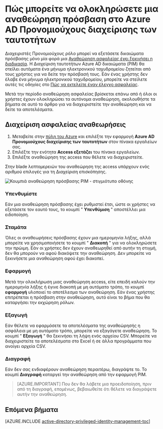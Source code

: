 <properties
   pageTitle="Πώς μπορείτε να ολοκληρώσετε μια αναθεώρηση access | Microsoft Azure"
   description="Αφού ξεκινήσετε μια αναθεώρηση access Azure AD Προνομιούχους διαχείρισης ταυτοτήτων, μάθετε πώς μπορείτε να ολοκληρώσετε και να προβάλετε τα αποτελέσματα"
   services="active-directory"
   documentationCenter=""
   authors="kgremban"
   manager="femila"
   editor=""/>

<tags
   ms.service="active-directory"
   ms.devlang="na"
   ms.topic="article"
   ms.tgt_pltfrm="na"
   ms.workload="identity"
   ms.date="06/30/2016"
   ms.author="kgremban"/>

# <a name="how-to-complete-an-access-review-in-azure-ad-privileged-identity-management"></a>Πώς μπορείτε να ολοκληρώσετε μια αναθεώρηση πρόσβαση στο Azure AD Προνομιούχους διαχείρισης των ταυτοτήτων


Διαχειριστές Προνομιούχους ρόλο μπορεί να εξετάσετε δικαιώματα πρόσβασης μόνο μία φορά μια [Αναθεώρηση ασφαλείας έχει ξεκινήσει η διαδικασία](active-directory-privileged-identity-management-how-to-start-security-review.md). Η Διαχείριση ταυτοτήτων Azure AD δικαιώματα (PIM) θα στείλει αυτόματα ένα μήνυμα ηλεκτρονικού ταχυδρομείου ζητείται από τους χρήστες για να δείτε την πρόσβασή τους. Εάν ένας χρήστης δεν έλαβε ένα μήνυμα ηλεκτρονικού ταχυδρομείου, μπορείτε να στείλετε αυτές τις οδηγίες στο [Πώς να εκτελείτε έναν έλεγχο ασφαλείας](active-directory-privileged-identity-management-how-to-perform-security-review.md).

Μετά την περίοδο αναθεώρηση ασφαλείας βρίσκεται επάνω από ή όλοι οι χρήστες έχουν ολοκληρώσει τα αυτόνομα αναθεώρηση, ακολουθήστε τα βήματα σε αυτό το άρθρο για να διαχειριστείτε την αναθεώρηση και να δείτε τα αποτελέσματα.

## <a name="manage-security-reviews"></a>Διαχείριση ασφαλείας αναθεωρήσεις

1. Μεταβείτε στην [πύλη του Azure](https://portal.azure.com/) και επιλέξτε την εφαρμογή **Azure AD Προνομιούχους διαχείρισης των ταυτοτήτων** στον πίνακα εργαλείων σας.
2. Επιλέξτε την ενότητα **Access εξετάζει** του πίνακα εργαλείων.
3. Επιλέξτε αναθεώρηση της access που θέλετε να διαχειριστείτε.

Στην blade λεπτομερειών του αναθεώρηση της access υπάρχουν ενός αριθμού επιλογές για τη Διαχείριση επισκόπησης.

![Κουμπιά αναθεώρηση πρόσβασης PIM - στιγμιότυπο οθόνης][1]

### <a name="remind"></a>Υπενθυμίστε

Εάν μια αναθεώρηση πρόσβασης έχει ρυθμιστεί έτσι, ώστε οι χρήστες να εξετάσετε τον εαυτό τους, το κουμπί " **Υπενθύμιση** " αποστέλλει μια ειδοποίηση. 

### <a name="stop"></a>Σταμάτα

Όλες οι αναθεωρήσεις πρόσβασης έχουν μια ημερομηνία λήξης, αλλά μπορείτε να χρησιμοποιήσετε το κουμπί " **Διακοπή** " για να ολοκληρώσετε την πρώιμη. Εάν οι χρήστες δεν έχουν αναθεωρηθεί από αυτήν τη στιγμή, δεν θα μπορούν να αφού διακόψετε την αναθεώρηση. Δεν μπορείτε να ξεκινήσετε μια αναθεώρηση αφού έχει διακοπεί.

### <a name="apply"></a>Εφαρμογή

Μετά την ολοκλήρωση μιας αναθεώρηση access, είτε επειδή καλούν την ημερομηνία λήξης ή έγινε διακοπή με μη αυτόματο τρόπο, το κουμπί **εφαρμογή** υλοποιεί το αποτέλεσμα των αναθεώρηση. Εάν ένας χρήστης επιτρέπεται η πρόσβαση στην αναθεώρηση, αυτό είναι το βήμα που θα καταργήσει την εκχώρηση ρόλων.  

### <a name="export"></a>Εξαγωγή

Εάν θέλετε να εφαρμόσετε τα αποτελέσματα της αναθεώρησής η ασφάλεια με μη αυτόματο τρόπο, μπορείτε να εξαγάγετε αναθεώρηση. Το κουμπί " **Εξαγωγή** " θα ξεκινήσει τη λήψη ενός αρχείου CSV. Μπορείτε να διαχειριστείτε τα αποτελέσματα στο Excel ή σε άλλα προγράμματα που ανοίγει αρχεία CSV.

### <a name="delete"></a>Διαγραφή

Εάν δεν σας ενδιαφέρουν αναθεώρηση περαιτέρω, διαγράψτε το. Το κουμπί **Διαγραφή** καταργεί την αναθεώρηση από την εφαρμογή PIM.

> [AZURE.IMPORTANT] Που δεν θα λάβετε μια προειδοποίηση, πριν από τη διαγραφή, επομένως, βεβαιωθείτε ότι θέλετε να διαγράψετε αυτήν την αναθεώρηση.


<!--Every topic should have next steps and links to the next logical set of content to keep the customer engaged-->
## <a name="next-steps"></a>Επόμενα βήματα
[AZURE.INCLUDE [active-directory-privileged-identity-management-toc](../../includes/active-directory-privileged-identity-management-toc.md)]


<!--Image references-->

[1]: ./media/active-directory-privileged-identity-management-how-to-complete-review/PIM_review_buttons.png
